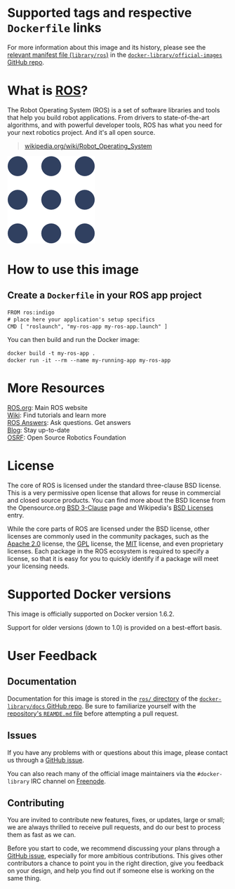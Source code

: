 # Supported tags and respective `Dockerfile` links



For more information about this image and its history, please see the [relevant manifest file (`library/ros`)](https://github.com/docker-library/official-images/blob/master/library/ros) in the [`docker-library/official-images` GitHub repo](https://github.com/docker-library/official-images).

# What is [ROS][@ROS.org]?

The Robot Operating System (ROS) is a set of software libraries and tools that help you build robot applications. From drivers to state-of-the-art algorithms, and with powerful developer tools, ROS has what you need for your next robotics project. And it's all open source.

> [wikipedia.org/wiki/Robot_Operating_System](https://en.wikipedia.org/wiki/Robot_Operating_System)

[![logo](https://raw.githubusercontent.com/docker-library/docs/master/ros/logo.png)][@ROS.org]

# How to use this image

## Create a `Dockerfile` in your ROS app project

    FROM ros:indigo
    # place here your application's setup specifics
    CMD [ "roslaunch", "my-ros-app my-ros-app.launch" ]

You can then build and run the Docker image:

    docker build -t my-ros-app .
    docker run -it --rm --name my-running-app my-ros-app

# More Resources

[ROS.org][@ROS.org]: Main ROS website  
[Wiki][@ROS_Wiki]: Find tutorials and learn more  
[ROS Answers][@ROS_Answers]: Ask questions. Get answers  
[Blog][@ROS_Blog]: Stay up-to-date  
[OSRF][@OSRF]: Open Source Robotics Foundation  

[@ROS.org]:     http://www.ros.org/ "Main ROS website"
[@ROS_Wiki]:    http://wiki.ros.org/ "Find tutorials and learn more"
[@ROS_Answers]: http://answers.ros.org/questions/ "Ask questions. Get answers"
[@ROS_Blog]:    http://www.ros.org/news/ "Stay up-to-date"
[@OSRF]:        http://www.osrfoundation.org/ "Open Source Robotics Foundation"

[@ROS_Logo]:    https://raw.githubusercontent.com/docker-library/docs/master/ros/logo.png "ROS Logo"

# License

The core of ROS is licensed under the standard three-clause BSD license. This is a very permissive open license that allows for reuse in commercial and closed source products. You can find more about the BSD license from the Opensource.org [BSD 3-Clause][@BSD_3] page and Wikipedia's [BSD Licenses][@BSD_wiki] entry.

While the core parts of ROS are licensed under the BSD license, other licenses are commonly used in the community packages, such as the [Apache 2.0][@Apache_2.0] license, the [GPL][@GPL] license, the [MIT][@MIT] license, and even proprietary licenses. Each package in the ROS ecosystem is required to specify a license, so that it is easy for you to quickly identify if a package will meet your licensing needs.

[@BSD_wiki]:    http://en.wikipedia.org/wiki/BSD_licenses
[@BSD_3]:       http://opensource.org/licenses/BSD-3-Clause
[@Apache_2.0]:  http://opensource.org/licenses/Apache-2.0
[@GPL]:         http://opensource.org/licenses/gpl-license
[@MIT]:         http://opensource.org/licenses/MIT

# Supported Docker versions

This image is officially supported on Docker version 1.6.2.

Support for older versions (down to 1.0) is provided on a best-effort basis.

# User Feedback

## Documentation

Documentation for this image is stored in the [`ros/` directory](https://github.com/docker-library/docs/tree/master/ros) of the [`docker-library/docs` GitHub repo](https://github.com/docker-library/docs). Be sure to familiarize yourself with the [repository's `REAMDE.md` file](https://github.com/docker-library/docs/blob/master/README.md) before attempting a pull request.

## Issues

If you have any problems with or questions about this image, please contact us through a [GitHub issue](https://github.com/osrf/docker_images/issues).

You can also reach many of the official image maintainers via the `#docker-library` IRC channel on [Freenode](https://freenode.net).

## Contributing

You are invited to contribute new features, fixes, or updates, large or small; we are always thrilled to receive pull requests, and do our best to process them as fast as we can.

Before you start to code, we recommend discussing your plans through a [GitHub issue](https://github.com/osrf/docker_images/issues), especially for more ambitious contributions. This gives other contributors a chance to point you in the right direction, give you feedback on your design, and help you find out if someone else is working on the same thing.
